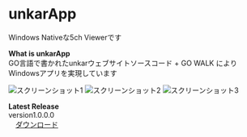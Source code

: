 ﻿unkarApp
========

Windows Nativeな5ch Viewerです

**What is unkarApp**  
GO言語で書かれたunkarウェブサイトソースコード + GO WALK によりWindowsアプリを実現しています

![スクリーンショット1](https://stat.ameba.jp/user_images/20180126/06/ryujimiya/c8/ad/j/o0586039314119092111.jpg?caw=800 )
![スクリーンショット2](https://stat.ameba.jp/user_images/20180126/06/ryujimiya/0b/a3/j/o0594063814119092145.jpg?caw=800 )
![スクリーンショット3](https://stat.ameba.jp/user_images/20180126/06/ryujimiya/11/1e/j/o0836059314119092240.jpg?caw=800 )

**Latest Release**  
version1.0.0.0  
　[ダウンロード](https://github.com/ryujimiya/unkarApp/blob/master/publish/)  
